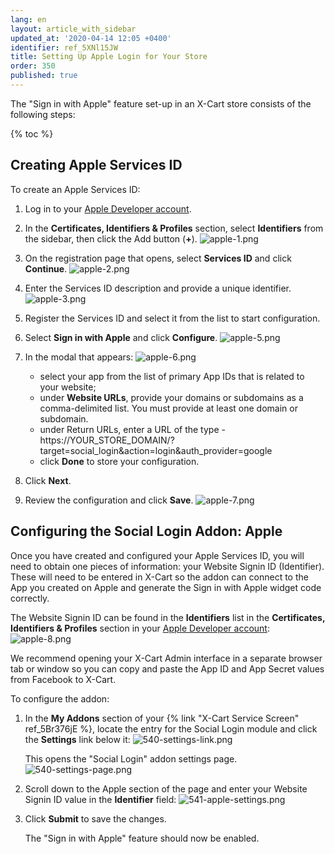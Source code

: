 ```yaml
---
lang: en
layout: article_with_sidebar
updated_at: '2020-04-14 12:05 +0400'
identifier: ref_5XNl15JW
title: Setting Up Apple Login for Your Store
order: 350
published: true
---
```

The "Sign in with Apple" feature set-up in an X-Cart store consists of the following steps:

{% toc %}

## Creating Apple Services ID

To create an Apple Services ID:

1. Log in to your [Apple Developer account](https://developer.apple.com/ "Setting Up Apple Login for Your Store").

2. In the **Certificates, Identifiers & Profiles** section, select **Identifiers** from the sidebar, then click the Add button (**+**).
   ![apple-1.png]({{site.baseurl}}/attachments/ref_5XNl15JW/apple-1.png)

3. On the registration page that opens, select **Services ID** and click **Continue**.
   ![apple-2.png]({{site.baseurl}}/attachments/ref_5XNl15JW/apple-2.png)

4. Enter the Services ID description and provide a unique identifier.
   ![apple-3.png]({{site.baseurl}}/attachments/ref_5XNl15JW/apple-3.png)

5. Register the Services ID and select it from the list to start configuration.

6. Select **Sign in with Apple** and click **Configure**.
   ![apple-5.png]({{site.baseurl}}/attachments/ref_5XNl15JW/apple-5.png)

7. In the modal that appears:
   ![apple-6.png]({{site.baseurl}}/attachments/ref_5XNl15JW/apple-6.png)
   * select your app from the list of primary App IDs that is related to your website;
   * under **Website URLs**, provide your domains or subdomains as a comma-delimited list. You must provide at least one domain or subdomain.
   * under Return URLs, enter a URL of the type - https://YOUR_STORE_DOMAIN/?target=social_login&action=login&auth_provider=google
   * click **Done** to store your configuration.

10. Click **Next**.

11. Review the configuration and click **Save**.
    ![apple-7.png]({{site.baseurl}}/attachments/ref_5XNl15JW/apple-7.png)


## Configuring the Social Login Addon: Apple

Once you have created and configured your Apple Services ID, you will need to obtain one pieces of information: your Website Signin ID (Identifier). These will need to be entered in X-Cart so the addon can connect to the App you created on Apple and generate the Sign in with Apple widget code correctly.

The Website Signin ID can be found in the **Identifiers** list in the **Certificates, Identifiers & Profiles** section in your [Apple Developer account](https://developer.apple.com/ "Setting Up Apple Login for Your Store"):
![apple-8.png]({{site.baseurl}}/attachments/ref_5XNl15JW/apple-8.png)

We recommend opening your X-Cart Admin interface in a separate browser tab or window so you can copy and paste the App ID and App Secret values from Facebook to X-Cart.

To configure the addon:

1.  In the **My Addons** section of your {% link "X-Cart Service Screen" ref_5Br376jE %}, locate the entry for the Social Login module and click the **Settings** link below it:
    ![540-settings-link.png]({{site.baseurl}}/attachments/ref_LMCQeIrv/540-settings-link.png)
    
    This opens the "Social Login" addon settings page.
    ![540-settings-page.png]({{site.baseurl}}/attachments/ref_LMCQeIrv/540-settings-page.png)
    
2.  Scroll down to the Apple section of the page and enter your Website Signin ID value in the **Identifier** field:
    ![541-apple-settings.png]({{site.baseurl}}/attachments/ref_5XNl15JW/541-apple-settings.png)

3.  Click **Submit** to save the changes.

    The "Sign in with Apple" feature should now be enabled.

